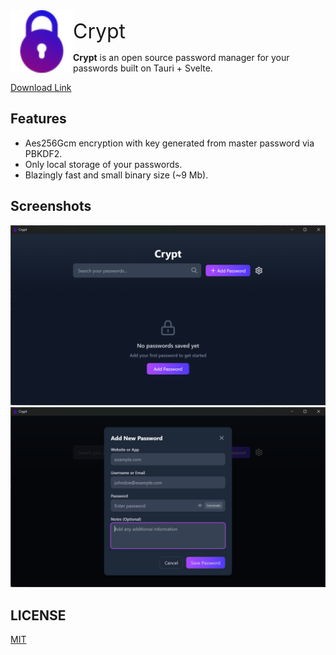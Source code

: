<div>
    <img src="./src-tauri/icons/64x64.png" width="100px" align="left">
</div>

<font size="6">Crypt</font>

**Crypt** is an open source password manager for your passwords built on Tauri + Svelte.

[Download Link](https://github.com/TAFH-debug/crypt/releases)

## Features

* Aes256Gcm encryption with key generated from master password via PBKDF2.
* Only local storage of your passwords.
* Blazingly fast and small binary size (~9 Mb).

## Screenshots

![App image](img/image-1.png)
![Modal image](img/image.png)

## LICENSE

[MIT](https://opensource.org/license/mit/)
